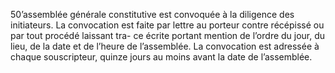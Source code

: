 50’assemblée générale constitutive est convoquée à la diligence des initiateurs.
La convocation est faite par lettre au porteur contre récépissé ou par tout procédé laissant tra- ce écrite portant mention de l’ordre du jour, du lieu, de la date et de l’heure de l’assemblée.
La convocation est adressée à chaque souscripteur, quinze jours au moins avant la date de l’assemblée.